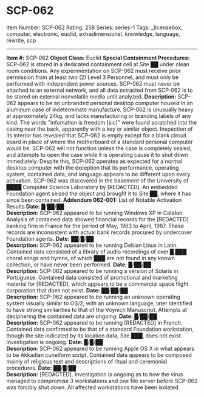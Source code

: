 # SCP-062
Item Number: SCP-062
Rating: 258
Series: series-1
Tags: _licensebox, computer, electronic, euclid, extradimensional, knowledge, language, rewrite, scp

---

**Item #:** SCP-062
**Object Class:** Euclid
**Special Containment Procedures:** SCP-062 is stored in a dedicated containment cell at Site ██ under clean room conditions. Any experimentation on SCP-062 must receive prior permission from at least two (2) Level 3 Personnel, and must only be performed with independent power sources. SCP-062 must never be attached to an external network, and all data extracted from SCP-062 is to be stored on external nonvolatile media until analyzed.
**Description:** SCP-062 appears to be an unbranded personal desktop computer housed in an aluminum case of indeterminate manufacture. SCP-062 is unusually heavy at approximately 24kg, and lacks manufacturing or branding labels of any kind. The words "infomation is freedom [sic]" were found scratched into the casing near the back, apparently with a key or similar object.
Inspection of its interior has revealed that SCP-062 is empty except for a blank circuit board in place of where the motherboard of a standard personal computer would be. SCP-062 will not function unless the case is completely sealed, and attempts to open the case while it is operating cause it to shut down immediately. Despite this, SCP-062 operates as expected for a normal desktop computer with the exception that its performance, operating system, contained data, and language appears to be different upon every activation.
SCP-062 was discovered in the basement of the University of ████ Computer Science Laboratory by [REDACTED]. An embedded Foundation agent seized the object and brought it to Site ██, where it has since been contained.
**Addendum 062-001:** List of Notable Activation Results
**Date:** █/██/██  
**Description:** SCP-062 appeared to be running Windows XP in Catalan. Analysis of contained data showed financial records for the [REDACTED] banking firm in France for the period of May, 1963 to April, 1987. These records are inconsistent with actual bank records procured by undercover Foundation agents.
**Date:** ██/█/██  
**Description:** SCP-062 appeared to be running Debian Linux in Latin. Contained data consisted of a library of audio recordings of over █,███ choral songs and hymns, of which ███ are not found in any known collection, or have never been performed.
**Date:** █/██/██  
**Description:** SCP-062 appeared to be running a version of Solaris in Portuguese. Contained data consisted of promotional and marketing material for [REDACTED], which appears to be a commercial space flight corporation that does not exist.
**Date:** ██/██/██  
**Description:** SCP-062 appeared to be running an unknown operating system visually similar to OS/2, with an unknown language, later identified to have strong similarities to that of the Voynich Manuscript. Attempts at deciphering the contained data are ongoing.
**Date:** █/██/██  
**Description:** SCP-062 appeared to be running [REDACTED] in French. Contained data confirmed to be that of a standard Foundation workstation, though the site indicated by its location data, Site ███, does not exist. Investigation is ongoing.
**Date:** █/█/██  
**Description:** SCP-062 appeared to be running Apple OS X in what appears to be Akkadian cuneiform script. Contained data appears to be composed mainly of religious text and descriptions of ritual and ceremonial procedures.
**Date:** ██/█/██  
**Description:** [REDACTED]. Investigation is ongoing as to how the virus managed to compromise 3 workstations and one file server before SCP-062 was forcibly shut down. All affected workstations have been isolated.